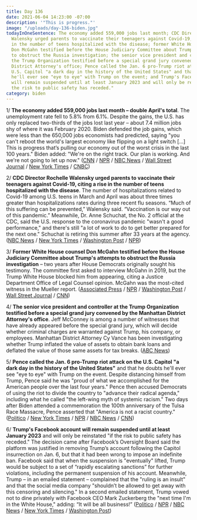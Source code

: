 ```yaml
---
title: Day 136
date: 2021-06-04 14:23:00 -07:00
description: '"This is progress."'
image: "/uploads/day-136-biden.jpg"
todayInOneSentence: The economy added 559,000 jobs last month; CDC Director Rochelle
  Walensky urged parents to vaccinate their teenagers against Covid-19, citing a rise
  in the number of teens hospitalized with the disease; former White House counsel
  Don McGahn testified before the House Judiciary Committee about Trump's attempts
  to obstruct the Russia investigation; the senior vice president and controller at
  the Trump Organization testified before a special grand jury convened by the Manhattan
  District Attorney's office; Pence called the Jan. 6 pro-Trump riot attack on the
  U.S. Capitol "a dark day in the history of the United States" and that he doubts
  he'll ever see "eye to eye" with Trump on the event; and Trump's Facebook account
  will remain suspended until at least January 2023 and will only be reinstated "if
  the risk to public safety has receded."
category: biden
---
```


1/ **The economy added 559,000 jobs last month – double April's total**. The unemployment rate fell to 5.8% from 6.1%. Despite the gains, the U.S. has only replaced two-thirds of the jobs lost last year – about 7.4 million jobs shy of where it was February 2020. Biden defended the job gains, which were less than the 650,000 jobs economists had predicted, saying "you can't reboot the world's largest economy like flipping on a light switch \[...\] This is progress that’s pulling our economy out of the worst crisis in the last 100 years." Biden added: "We're on the right track. Our plan is working. And we're not going to let up now." ([CNN](https://www.cnn.com/2021/06/04/politics/biden-may-jobs-report/index.html) / [NPR](https://www.npr.org/2021/06/04/1003035263/hiring-picked-up-last-month-a-relief-for-an-economy-desperate-for-workers) / [NBC News](https://www.nbcnews.com/business/economy/u-s-economy-added-559-000-jobs-may-double-april-n1269609) / [Wall Street Journal](https://www.wsj.com/articles/may-jobs-report-unemployment-rate-2021-11622764467) / [New York Times](https://www.nytimes.com/2021/06/04/business/economy/jobs-report-may-2021.html) / [CNBC](https://www.cnbc.com/2021/06/04/biden-responds-to-the-may-jobs-report-our-plan-is-working.html))

2/ **CDC Director Rochelle Walensky urged parents to vaccinate their teenagers against Covid-19, citing a rise in the number of teens hospitalized with the disease**. The number of hospitalizations related to Covid-19 among U.S. teens in March and April was about three times greater than hospitalizations rates during three recent flu seasons. “Much of this suffering can be prevented,” Walensky said. “Vaccination is our way out of this pandemic.” Meanwhile, Dr. Anne Schuchat, the No. 2 official at the CDC, said the U.S. response to the coronavirus pandemic "wasn't a good performance," and there's still "a lot of work to do to get better prepared for the next one." Schuchat is retiring this summer after 33 years at the agency. ([NBC News](https://www.nbcnews.com/news/us-news/cdc-director-deeply-concerned-over-rise-teens-hospitalized-covid-n1269664) / [New York Times](https://www.nytimes.com/2021/06/04/health/covid-flu-hospitalizations-children.html) / [Washington Post](https://www.washingtonpost.com/health/2021/06/04/covid-teenagers-increasing-hospitalizations/) / [NPR](https://www.npr.org/2021/06/04/1003172065/anne-schuchat-discusses-her-time-as-the-cdcs-principal-deputy-director))

3/ **Former White House counsel Don McGahn testified before the House Judiciary Committee about Trump's attempts to obstruct the Russia investigation** – two years after House Democrats originally sought his testimony. The committee first asked to interview McGahn in 2019, but the Trump White House blocked him from appearing, citing a Justice Department Office of Legal Counsel opinion. McGahn was the most-cited witness in the Mueller report. ([Associated Press](https://apnews.com/article/don-mcgahn-house-judiciary-trump-12a2bfe94d640395fdbc6f1e414cd621) / [NPR](https://www.npr.org/2021/06/04/1002611716/after-2-year-legal-fight-ex-trump-aide-will-testify-on-russia-investigation) / [Washington Post](https://www.washingtonpost.com/national-security/don-mcgahn-trump-mueller-russia/2021/06/04/4d0115a0-c52b-11eb-9a8d-f95d7724967c_story.html) / [Wall Street Journal](https://www.wsj.com/articles/trumps-former-white-house-counsel-testifies-on-capitol-hill-11622818977) / [CNN](https://www.cnn.com/2021/06/04/politics/don-mcgahn-interview-house/index.html))

4/ **The senior vice president and controller at the Trump Organization testified before a special grand jury convened by the Manhattan District Attorney's office**. Jeff McConney is among a number of witnesses that have already appeared before the special grand jury, which will decide whether criminal charges are warranted against Trump, his company, or employees. Manhattan District Attorney Cy Vance has been investigating whether Trump inflated the value of assets to obtain bank loans and deflated the value of those same assets for tax breaks. ([ABC News](https://abcnews.go.com/US/manhattan-da-brought-trump-organization-controller-testify-special/story?id=78088595))

5/ **Pence called the Jan. 6 pro-Trump riot attack on the U.S. Capitol "a dark day in the history of the United States"** and that he doubts he'll ever see "eye to eye" with Trump on the event. Despite distancing himself from Trump, Pence said he was "proud of what we accomplished for the American people over the last four years." Pence then accused Democrats of using the riot to divide the country to "advance their radical agenda," including what he called "the left-wing myth of systemic racism." Two days after Biden attended a commemoration the 100th anniversary of the Tulsa Race Massacre, Pence asserted that "America is not a racist country." ([Politico](https://www.politico.com/news/2021/06/03/pence-trump-jan6-insurrection-491861) / [New York Times](https://www.nytimes.com/2021/06/03/us/politics/pence-trump-systemic-racism.html) / [NPR](https://www.npr.org/2021/06/04/1003228976/pence-distances-himself-from-trump-over-jan-6th-insurrection) / [NBC News](https://www.nbcnews.com/politics/politics-news/pence-calls-jan-6-dark-day-says-he-may-never-n1269583) / [CNN](https://www.cnn.com/2021/06/03/politics/pence-trump-january-6/index.html))

6/ **Trump's Facebook account will remain suspended until at least January 2023** and will only be reinstated "if the risk to public safety has receded." The decision came after Facebook’s Oversight Board said the platform was justified in removing Trump’s account following the Capitol insurrection on Jan. 6, but that it had been wrong to impose an indefinite ban. Facebook said that when the suspension is "eventually" lifted, Trump would be subject to a set of “rapidly escalating sanctions” for further violations, including the permanent suspension of his account. Meanwhile, Trump – in an emailed statement – complained that the "ruling is an insult" and that the social media company "shouldn’t be allowed to get away with this censoring and silencing." In a second emailed statement, Trump vowed not to dine privately with Facebook CEO Mark Zuckerberg the "next time I'm in the White House," adding: “It will be all business!” ([Politico](https://www.politico.com/news/2021/06/04/trump-facebook-ban-two-years-return-491908) / [NPR](https://www.npr.org/2021/06/04/1003284948/trump-suspended-from-facebook-for-2-years) / [NBC News](https://www.nbcnews.com/politics/donald-trump/facebook-suspends-trump-s-accounts-2-years-citing-public-safety-n1269660) / [New York Times](https://www.nytimes.com/2021/06/04/technology/facebook-trump-ban.html) / [Washington Post](https://www.washingtonpost.com/technology/2021/06/03/trump-facebook-oversight-board/))